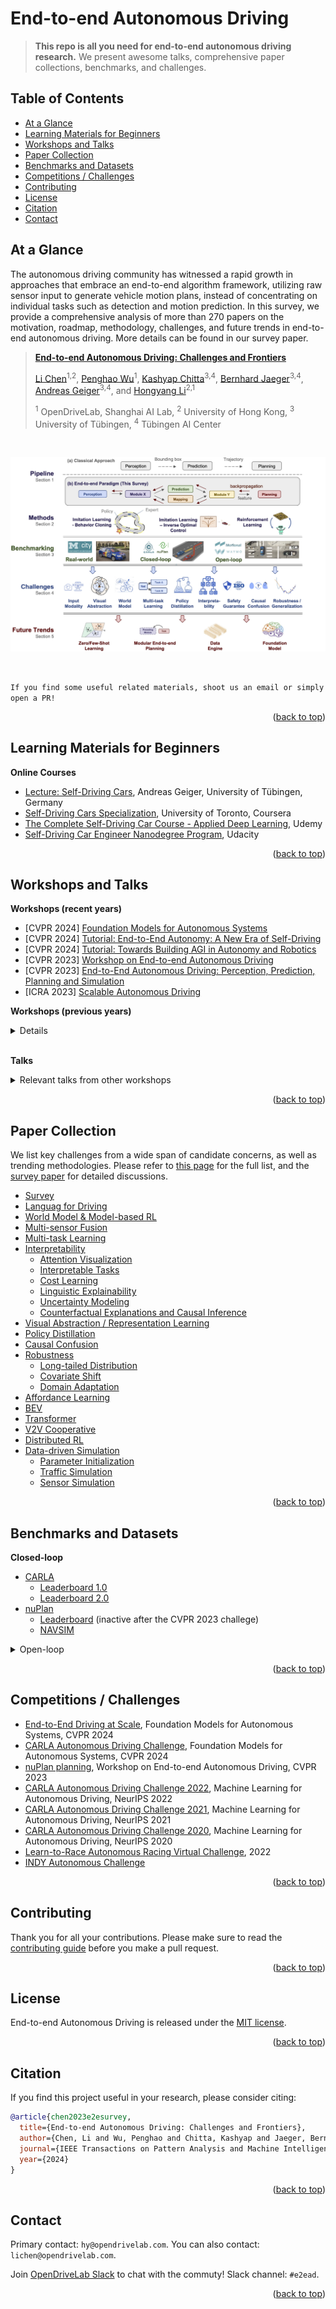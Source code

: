 <div id="top">

# End-to-end Autonomous Driving

> **This repo is all you need for end-to-end autonomous driving research.** We present awesome talks, comprehensive paper collections, benchmarks, and challenges.

<!-- ![](https://img.shields.io/badge/Record-137-673ab7.svg)
![](https://img.shields.io/badge/License-MIT-lightgrey.svg) -->

## Table of Contents

- [At a Glance](#at-a-glance)
- [Learning Materials for Beginners](#learning-materials-for-beginners)
- [Workshops and Talks](#workshops-and-talks)
- [Paper Collection](#paper-collection)
- [Benchmarks and Datasets](#benchmarks-and-datasets)
- [Competitions / Challenges](#competitions--challenges) 
- [Contributing](#contributing)
- [License](#license)
- [Citation](#citation)
- [Contact](#contact)

## At a Glance

The autonomous driving community has witnessed a rapid growth in approaches that embrace an end-to-end algorithm framework, utilizing raw sensor input to generate vehicle motion plans, instead of concentrating on individual tasks such as detection and motion prediction. In this survey, we provide a comprehensive analysis of more than 270 papers on the motivation, roadmap, methodology, challenges, and future trends in end-to-end autonomous driving. More details can be found in our survey paper.

> [**End-to-end Autonomous Driving: Challenges and Frontiers**](https://arxiv.org/abs/2306.16927)
>
> [Li Chen](https://scholar.google.com/citations?user=ulZxvY0AAAAJ&hl=en&authuser=1)<sup>1,2</sup>, [Penghao Wu](https://scholar.google.com/citations?user=9mssd5EAAAAJ&hl=en)<sup>1</sup>, [Kashyap Chitta](https://kashyap7x.github.io/)<sup>3,4</sup>, [Bernhard Jaeger](https://kait0.github.io/)<sup>3,4</sup>, [Andreas Geiger](https://www.cvlibs.net/)<sup>3,4</sup>, and [Hongyang Li](https://lihongyang.info/)<sup>2,1</sup>
> 
> <sup>1</sup> OpenDriveLab, Shanghai AI Lab, <sup>2</sup> University of Hong Kong, <sup>3</sup> University of Tübingen, <sup>4</sup> Tübingen AI Center
>

<br/>

![](assets/overview.jpg)

<br/>

``
If you find some useful related materials, shoot us an email or simply open a PR!
``

<p align="right">(<a href="#top">back to top</a>)</p>


## Learning Materials for Beginners
  
**Online Courses**
- [Lecture: Self-Driving Cars](https://uni-tuebingen.de/en/fakultaeten/mathematisch-naturwissenschaftliche-fakultaet/fachbereiche/informatik/lehrstuehle/autonomous-vision/lectures/self-driving-cars/), Andreas Geiger, University of Tübingen, Germany
- [Self-Driving Cars Specialization](https://www.coursera.org/specializations/self-driving-cars), University of Toronto, Coursera
- [The Complete Self-Driving Car Course - Applied Deep Learning](https://www.udemy.com/course/applied-deep-learningtm-the-complete-self-driving-car-course/), Udemy
- [Self-Driving Car Engineer Nanodegree Program](https://www.udacity.com/course/self-driving-car-engineer-nanodegree--nd0013), Udacity


<p align="right">(<a href="#top">back to top</a>)</p>
  
## Workshops and Talks

**Workshops (recent years)**
- [CVPR 2024] [Foundation Models for Autonomous Systems](https://opendrivelab.com/cvpr2024/workshop/)
- [CVPR 2024] [Tutorial: End-to-End Autonomy: A New Era of Self-Driving](https://wayve.ai/cvpr-e2ead-tutorial/)
- [CVPR 2024] [Tutorial: Towards Building AGI in Autonomy and Robotics](https://opendrivelab.com/cvpr2024/tutorial/)
- [CVPR 2023] [Workshop on End-to-end Autonomous Driving](https://opendrivelab.com/e2ead/cvpr23.html)
- [CVPR 2023] [End-to-End Autonomous Driving: Perception, Prediction, Planning and Simulation](https://e2ead.github.io/2023.html)
- [ICRA 2023] [Scalable Autonomous Driving](https://sites.google.com/view/icra2023av/home?authuser=0)

**Workshops (previous years)**
<details>

  - [NeurIPS 2022] [Machine Learning for Autonomous Driving](https://ml4ad.github.io/)
  - [IROS 2022] [Behavior-driven Autonomous Driving in Unstructured Environments](https://gamma.umd.edu/workshops/badue22/)
  - [ICRA 2022] [Fresh Perspectives on the Future of Autonomous Driving Workshop](https://www.self-driving-cars.org/)
  - [NeurIPS 2021] [Machine Learning for Autonomous Driving](https://ml4ad.github.io/2021/)
  - [NeurIPS 2020] [Machine Learning for Autonomous Driving](https://ml4ad.github.io/2020/)
  - [CVPR 2020] [Workshop on Scalability in Autonomous Driving](https://sites.google.com/view/cvpr20-scalability)

</details>
</br>

**Talks**
<details>
  <summary>Relevant talks from other workshops</summary>
  
  - [Common Misconceptions in Autonomous Driving](https://www.youtube.com/watch?v=x_42Fji1Z2M) - Andreas Geiger, Workshop on Autonomous Driving, CVPR 2023
  - [Learning Robust Policies for Self-Driving](https://www.youtube.com/watch?v=rm-1sPQV4zg) - Andreas Geiger, AVVision: Autonomous Vehicle Vision Workshop, ECCV 2022
  - [Autonomous Driving: The Way Forward](https://www.youtube.com/watch?v=XmtTjqimW3g) -  Vladlen Koltun, Workshop on AI for Autonomous Driving, ICML 2020
  - [Feedback in Imitation Learning: Confusion on Causality and Covariate Shift](https://www.youtube.com/watch?v=4VAwdCIBTG8) -  Sanjiban Choudhury and Arun Venkatraman, Workshop on AI for Autonomous Driving, ICML 2020
  
</details>
  
<p align="right">(<a href="#top">back to top</a>)</p>

## Paper Collection
We list key challenges from a wide span of candidate concerns, as well as trending methodologies. Please refer to [this page](./papers.md) for the full list, and the [survey paper](https://arxiv.org/abs/2306.16927) for detailed discussions.

- [Survey](./papers.md#survey)
- [Languag for Driving](./papers.md#language-for-driving)
- [World Model & Model-based RL](./papers.md#world-model--model-based-rl)
- [Multi-sensor Fusion](./papers.md#multi-sensor-fusion)
- [Multi-task Learning](./papers.md#multi-task-learning)
- [Interpretability](./papers.md#interpretability)
  - [Attention Visualization](./papers.md#attention-visualization)
  - [Interpretable Tasks](./papers.md#interpretable-tasks)
  - [Cost Learning](./papers.md#cost-learning)
  - [Linguistic Explainability](./papers.md#linguistic-explainability)
  - [Uncertainty Modeling](./papers.md#uncertainty-modeling)
  - [Counterfactual Explanations and Causal Inference](./papers.md#counterfactual-explanations-and-causal-inference)
- [Visual Abstraction / Representation Learning](./papers.md#visual-abstraction--representation-learning)
- [Policy Distillation](./papers.md#policy-distillation)
- [Causal Confusion](./papers.md#causal-confusion)
- [Robustness](./papers.md#robustness)
  - [Long-tailed Distribution](./papers.md#long-tailed-distribution)
  - [Covariate Shift](./papers.md#covariate-shift)
  - [Domain Adaptation](./papers.md#domain-adaptation)
- [Affordance Learning](./papers.md#affordance-learning)
- [BEV](./papers.md#bev)
- [Transformer](./papers.md#transformer)
- [V2V Cooperative](./papers.md#v2v-cooperative)
- [Distributed RL](./papers.md#distributed-rl)
- [Data-driven Simulation](./papers.md#data-driven-simulation)
  - [Parameter Initialization](./papers.md#parameter-initialization)
  - [Traffic Simulation](./papers.md#traffic-simulation)
  - [Sensor Simulation](./papers.md#sensor-simulation)

<p align="right">(<a href="#top">back to top</a>)</p>

## Benchmarks and Datasets

**Closed-loop**
- [CARLA](https://leaderboard.carla.org/leaderboard/)
  - [Leaderboard 1.0](https://leaderboard.carla.org/get_started_v1/)
  - [Leaderboard 2.0](https://leaderboard.carla.org/get_started/)
- [nuPlan](https://www.nuscenes.org/nuplan)
  - [Leaderboard](https://eval.ai/web/challenges/challenge-page/1856/overview) (inactive after the CVPR 2023 challege)
  - [NAVSIM](https://github.com/autonomousvision/navsim)

<details>
  <summary>Open-loop</summary>
  
- [nuScenes](https://www.nuscenes.org/nuscenes)
- [nuPlan](https://www.nuscenes.org/nuplan)
- [Argoverse](https://www.argoverse.org/av2.html)
- [Waymo Open Dataset](https://waymo.com/open/)
  
</details>

<p align="right">(<a href="#top">back to top</a>)</p>

## Competitions / Challenges

- [End-to-End Driving at Scale](https://opendrivelab.com/challenge2024/#end_to_end_driving_at_scale), Foundation Models for Autonomous Systems, CVPR 2024
- [CARLA Autonomous Driving Challenge](https://opendrivelab.com/challenge2024/#carla), Foundation Models for Autonomous Systems, CVPR 2024
- [nuPlan planning](https://opendrivelab.com/AD23Challenge.html#nuplan_planning), Workshop on End-to-end Autonomous Driving, CVPR 2023
- [CARLA Autonomous Driving Challenge 2022](https://ml4ad.github.io/#challenge), Machine Learning for Autonomous Driving, NeurIPS 2022
- [CARLA Autonomous Driving Challenge 2021](https://ml4ad.github.io/2021/#challenge), Machine Learning for Autonomous Driving, NeurIPS 2021
- [CARLA Autonomous Driving Challenge 2020](https://ml4ad.github.io/2020/#challenge), Machine Learning for Autonomous Driving, NeurIPS 2020
- [Learn-to-Race Autonomous Racing Virtual Challenge](https://www.aicrowd.com/challenges/learn-to-race-autonomous-racing-virtual-challenge), 2022
- [INDY Autonomous Challenge](https://www.indyautonomouschallenge.com/)

<p align="right">(<a href="#top">back to top</a>)</p>
  
## Contributing
Thank you for all your contributions. Please make sure to read the [contributing guide](./CONTRIBUTING.md) before you make a pull request.

<p align="right">(<a href="#top">back to top</a>)</p>

## License
End-to-end Autonomous Driving is released under the [MIT license](./LICENSE).

<p align="right">(<a href="#top">back to top</a>)</p>

## Citation
If you find this project useful in your research, please consider citing:
```BibTeX
@article{chen2023e2esurvey,
  title={End-to-end Autonomous Driving: Challenges and Frontiers},
  author={Chen, Li and Wu, Penghao and Chitta, Kashyap and Jaeger, Bernhard and Geiger, Andreas and Li, Hongyang},
  journal={IEEE Transactions on Pattern Analysis and Machine Intelligence},
  year={2024}
}
```

<p align="right">(<a href="#top">back to top</a>)</p>

## Contact
Primary contact: `hy@opendrivelab.com`. You can also contact: `lichen@opendrivelab.com`.

Join [OpenDriveLab Slack](https://opendrivelab.slack.com/join/shared_invite/zt-2ft3dfjoz-6XErfBts4s_8Fen88wO4Jg#/shared-invite/email) to chat with the commuty! Slack channel: `#e2ead`.

<p align="right">(<a href="#top">back to top</a>)</p>
